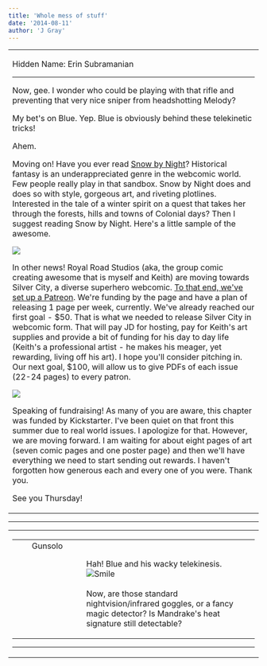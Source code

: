 ```yaml
---
title: 'Whole mess of stuff'
date: '2014-08-11'
author: 'J Gray'
---
```


<div>
<!-- Main content here -->
<table border="0" class="post"><tbody><tr><td>
   
   <div class="post_body">
       <p>Hidden Name: Erin Subramanian</p><hr><p>Now, gee. I wonder who could be playing with that rifle and preventing that very nice sniper from headshotting Melody? </p><p>My bet's on Blue. Yep. Blue is obviously behind these telekinetic tricks!</p><p>Ahem.</p><p>Moving on! Have you ever read <a href="http://www.snowbynight.com/" target="_blank">Snow by Night</a>? Historical fantasy is an underappreciated genre in the webcomic world. Few people really play in that sandbox. Snow by Night does and does so with style, gorgeous art, and riveting plotlines. Interested in the tale of a winter spirit on a quest that takes her through the forests, hills and towns of Colonial days? Then I suggest reading Snow by Night. Here's a little sample of the awesome.</p><p><img src="/pics/c308af0d96025daa8a941f330707e8c8.png"></p><p>In other news! Royal Road Studios (aka, the group comic creating awesome that is myself and Keith) are moving towards Silver City, a diverse superhero webcomic. <a href="http://www.patreon.com/user?u=244206" target="_blank">To that end, we've set up a Patreon</a>. We're funding by the page and have a plan of releasing 1 page per week, currently. We've already reached our first goal - $50. That is what we needed to release Silver City in webcomic form. That will pay JD for hosting, pay for Keith's art supplies and provide a bit of funding for his day to day life (Keith's a professional artist - he makes his meager, yet rewarding, living off his art). I hope you'll consider pitching in. Our next goal, $100, will allow us to give PDFs of each issue (22-24 pages) to every patron.</p><p><img src="/pics/384c5a60f965eb36fd39105277a0705e.jpg"></p><p>Speaking of fundraising! As many of you are aware, this chapter was funded by Kickstarter. I've been quiet on that front this summer due to real world issues. I apologize for that. However, we are moving forward. I am waiting for about eight pages of art (seven comic pages and one poster page) and then we'll have everything we need to start sending out rewards. I haven't forgotten how generous each and every one of you were. Thank you.</p><p>See you Thursday!</p>
   </div>
   </td></tr>
   </tbody></table><hr><table style="width:100%; border:0;" class="comment_table"><tbody><tr><td width="100%"><a name=""> </a><div style="width:100%;" class="comment"><table border="0" width="100%"><tbody><tr><td align="center" valign="top" width="125">
<span class="comment_title"><center>Gunsolo<br></center><a name="1643">&nbsp;</a></span><br>
<center><img src="https://www.gravatar.com/avatar.php?gravatar_id=a94f16ab08c7abb74820e668722a5ffc&amp;default=http%3A%2F%2Fmysteriesofthearcana.com%2Ftemplates%2Fmain%2Fimages%2Favatar.gif&amp;size=80&amp;rating=g" border="0" alt=""></center>
</td>
<td valign="top">


<p class="comment_text"> </p><p class="comment_text"><br> Hah! Blue and his wacky telekinesis. <img src="/smilies/smile.gif" alt="Smile" border="0"><br><br>Now, are those standard nightvision/infrared goggles, or a fancy magic detector? Is Mandrake's heat signature still detectable?<br></p>
 

</td></tr></tbody></table>
<hr></div></td></tr></tbody></table>
<!-- End main content -->
              </div>
